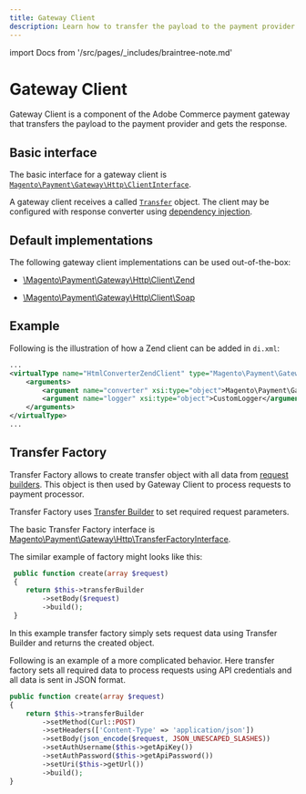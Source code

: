 ```yaml
---
title: Gateway Client
description: Learn how to transfer the payload to the payment provider and get a response.
---
```


import Docs from '/src/pages/_includes/braintree-note.md'

<Docs />

# Gateway Client

Gateway Client is a component of the Adobe Commerce payment gateway that transfers the payload to the payment provider and gets the response.

## Basic interface

The basic interface for a gateway client is [`Magento\Payment\Gateway\Http\ClientInterface`](https://github.com/magento/magento2/tree/2.4/app/code/Magento/Payment/Gateway/Http/ClientInterface.php).

A gateway client receives a called [`Transfer`](#transfer-factory) object. The client may be configured with response converter using [dependency injection](../../components/dependency-injection.md).

## Default implementations

The following gateway client implementations can be used out-of-the-box:

-  [\Magento\Payment\Gateway\Http\Client\Zend](https://github.com/magento/magento2/tree/2.4/app/code/Magento/Payment/Gateway/Http/Client/Zend.php)

-  [\Magento\Payment\Gateway\Http\Client\Soap](https://github.com/magento/magento2/tree/2.4/app/code/Magento/Payment/Gateway/Http/Client/Soap.php)

## Example

Following is the illustration of how a Zend client can be added in `di.xml`:

```xml
...
<virtualType name="HtmlConverterZendClient" type="Magento\Payment\Gateway\Http\Client\Zend">
    <arguments>
        <argument name="converter" xsi:type="object">Magento\Payment\Gateway\Http\Converter\HtmlFormConverter</argument>
        <argument name="logger" xsi:type="object">CustomLogger</argument>
    </arguments>
</virtualType>
...
```

## Transfer Factory

Transfer Factory allows to create transfer object with all data from [request builders](request-builder.md). This object is then used by Gateway Client to process requests to payment processor.

Transfer Factory uses [Transfer Builder](https://github.com/magento/magento2/tree/2.4/app/code/Magento/Payment/Gateway/Http/TransferBuilder.php) to set required request parameters.

The basic Transfer Factory interface is [Magento\Payment\Gateway\Http\TransferFactoryInterface](https://github.com/magento/magento2/tree/2.4/app/code/Magento/Payment/Gateway/Http/TransferFactoryInterface.php).

The similar example of factory might looks like this:

```php
 public function create(array $request)
 {
    return $this->transferBuilder
        ->setBody($request)
        ->build();
 }
```

In this example transfer factory simply sets request data using Transfer Builder and returns the created object.

Following is an example of a more complicated behavior. Here transfer factory sets all required data to process requests using API credentials and all data is sent in JSON format.

```php
public function create(array $request)
{
    return $this->transferBuilder
        ->setMethod(Curl::POST)
        ->setHeaders(['Content-Type' => 'application/json'])
        ->setBody(json_encode($request, JSON_UNESCAPED_SLASHES))
        ->setAuthUsername($this->getApiKey())
        ->setAuthPassword($this->getApiPassword())
        ->setUri($this->getUrl())
        ->build();
}
```
